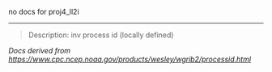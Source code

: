 no docs for proj4_ll2i

----

>Description: inv          process id (locally defined)

_Docs derived from <https://www.cpc.ncep.noaa.gov/products/wesley/wgrib2/processid.html>_